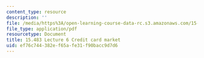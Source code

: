```yaml
---
content_type: resource
description: ''
file: /media/https%3A/open-learning-course-data-rc.s3.amazonaws.com/15-483-consumer-finance-markets-product-design-and-fintech-spring-2018/ef76c744382ef65afe31f90bacc9d7d6_MIT15_483S18_L06.pdf
file_type: application/pdf
resourcetype: Document
title: 15.483 Lecture 6 Credit card market
uid: ef76c744-382e-f65a-fe31-f90bacc9d7d6
---
```

